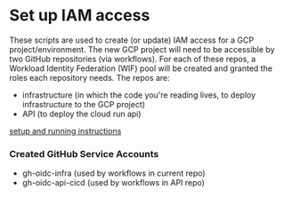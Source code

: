 # Set up IAM access

These scripts are used to create (or update) IAM access for a GCP project/environment. The new GCP project will need to be accessible by two GitHub repositories (via workflows). For each of these repos, a Workload Identity Federation (WIF) pool will be created and granted the roles each repository needs. The repos are: 

- infrastructure (in which the code you're reading lives, to deploy infrastructure to the GCP project)
- API (to deploy the cloud run api)

[setup and running instructions](../README.md)

### Created GitHub Service Accounts

 - gh-oidc-infra (used by workflows in current repo)
 - gh-oidc-api-cicd (used by workflows in API repo)